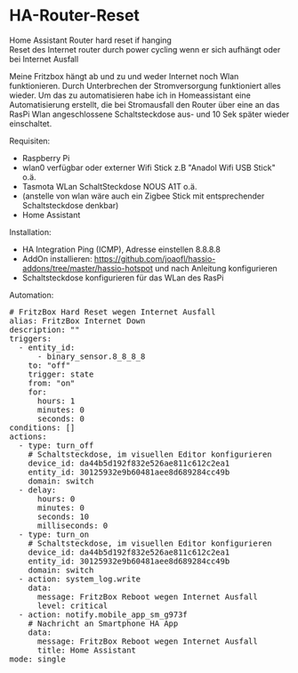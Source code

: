# HA-Router-Reset
Home Assistant Router hard reset if hanging<br>
Reset des Internet router durch power cycling wenn er sich aufhängt oder bei Internet Ausfall

Meine Fritzbox hängt ab und zu und weder Internet noch Wlan funktionieren. 
Durch Unterbrechen der Stromversorgung funktioniert alles wieder. 
Um das zu automatisieren habe ich in Homeassistant eine Automatisierung erstellt, die bei Stromausfall den Router über eine an das RasPi Wlan angeschlossene Schaltsteckdose aus- und 10 Sek später wieder einschaltet.

Requisiten:

- Raspberry Pi
- wlan0 verfügbar oder externer Wifi Stick z.B "Anadol Wifi USB Stick" o.ä. <br>
- Tasmota WLan SchaltSteckdose NOUS A1T o.ä.
- (anstelle von wlan wäre auch ein Zigbee Stick mit entsprechender Schaltsteckdose denkbar)
- Home Assistant<br> 

Installation:

- HA Integration Ping (ICMP), Adresse einstellen 8.8.8.8
- AddOn installieren: https://github.com/joaofl/hassio-addons/tree/master/hassio-hotspot und nach Anleitung konfigurieren
- Schaltsteckdose konfigurieren für das WLan des RasPi

Automation:

<pre># FritzBox Hard Reset wegen Internet Ausfall
alias: FritzBox Internet Down
description: ""
triggers:
  - entity_id:
      - binary_sensor.8_8_8_8
    to: "off"
    trigger: state
    from: "on"
    for:
      hours: 1
      minutes: 0
      seconds: 0
conditions: []
actions:
  - type: turn_off
    # Schaltsteckdose, im visuellen Editor konfigurieren 
    device_id: da44b5d192f832e526ae811c612c2ea1
    entity_id: 30125932e9b60481aee8d689284cc49b
    domain: switch
  - delay:
      hours: 0
      minutes: 0
      seconds: 10
      milliseconds: 0
  - type: turn_on
    # Schaltsteckdose, im visuellen Editor konfigurieren 
    device_id: da44b5d192f832e526ae811c612c2ea1
    entity_id: 30125932e9b60481aee8d689284cc49b
    domain: switch
  - action: system_log.write
    data:
      message: FritzBox Reboot wegen Internet Ausfall
      level: critical
  - action: notify.mobile_app_sm_g973f
    # Nachricht an Smartphone HA App
    data:
      message: FritzBox Reboot wegen Internet Ausfall
      title: Home Assistant
mode: single</pre>
